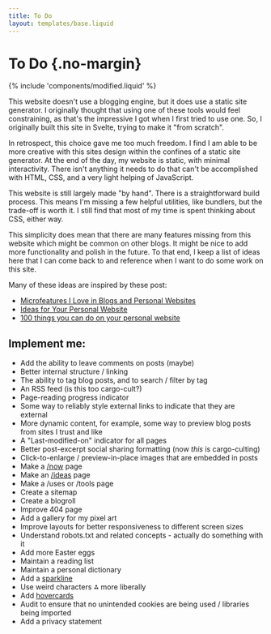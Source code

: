 ```yaml
---
title: To Do
layout: templates/base.liquid
---
```

# To Do {.no-margin}
<div>{% include 'components/modified.liquid' %}</div>

This website doesn't use a blogging engine, but it does use a static site
generator. I originally thought that using one of these tools would feel
constraining, as that's the impressive I got when I first tried to use one. So,
I originally built this site in Svelte, trying to make it "from scratch".

In retrospect, this choice gave me too much freedom. I find I am able to be more
creative with this sites design within the confines of a static site generator.
At the end of the day, my website is static, with minimal interactivity. There
isn't anything it needs to do that can't be accomplished with HTML, CSS, and a
very light helping of JavaScript.

This website is still largely made "by hand". There is a straightforward build
process. This means I'm missing a few helpful utilities, like bundlers, but
the trade-off is worth it. I still find that most of my time is spent thinking
about CSS, either way.

This simplicity does mean that there are many features missing from this
website which might be common on other blogs. It might be nice to add more
functionality and polish in the future. To that end, I keep a list of ideas
here that I can come back to and reference when I want to do some work on
this site.

Many of these ideas are inspired by these post:
* [Microfeatures I Love in Blogs and Personal Websites](https://danilafe.com/blog/blog_microfeatures/)
* [Ideas for Your Personal Website](https://32bit.cafe/websiteideas/)
* [100 things you can do on your personal website](https://jamesg.blog/2024/02/19/personal-website-ideas)

## Implement me:
* Add the ability to leave comments on posts (maybe)
* Better internal structure / linking
* The ability to tag blog posts, and to search / filter by tag
* An RSS feed (is this too cargo-cult?)
* Page-reading progress indicator
* Some way to reliably style external links to indicate that they are external
* More dynamic content, for example, some way to preview blog posts from sites I trust and like
* A "Last-modified-on" indicator for all pages
* Better post-excerpt social sharing formatting (now *this* is cargo-culting)
* Click-to-enlarge / preview-in-place images that are embedded in posts
* Make a [/now](https://nownownow.com/about) page
* Make an [/ideas](https://aboutideasnow.com/) page
* Make a /uses or /tools page
* Create a sitemap
* Create a blogroll
* Improve 404 page
* Add a gallery for my pixel art
* Improve layouts for better responsiveness to different screen sizes
* Understand robots.txt and related concepts - actually do something with it
* Add more Easter eggs
* Maintain a reading list
* Maintain a personal dictionary
* Add a [sparkline](https://indieweb.org/sparkline)
* Use weird characters ⁂ more liberally
* Add [hovercards](https://indieweb.org/hovercard)
* Audit to ensure that no unintended cookies are being used / libraries being imported
* Add a privacy statement

